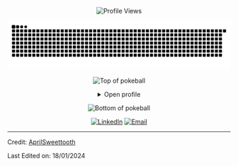 <p align = "center">
	<img src = "https://komarev.com/ghpvc/?username=AprilSweettooth&style=plastic&color=blueviolet" alt = "Profile Views"/>
</p>
<p align = "center">
	<img src = "https://github.com/7oSkaaa/7oSkaaa/blob/output/github-contribution-grid-snake.svg?" alt = "Snake Game"/>
</p>

<div align="center">


![Top of pokeball](https://user-images.githubusercontent.com/44261381/209363264-ac854d3c-2cc2-44c4-928e-8a08d1013f46.png)

<details>
<summary>Open profile</summary>

<br>
<div>
  <div align=center>
      <img height="200" alt="Avatar photo of YS" src="https://camo.githubusercontent.com/16f93ae6e1e6ec4e43289b79099f62e62361e750ad5d9754395bb8aa4b9081fc/68747470733a2f2f6d656469612e67697068792e636f6d2f6d656469612f38333648694a633770677a7938694e58436e2f67697068792e676966" alt="Avatar photo of YS">
  </div>
  <div align=center>
      <a href="https://git.io/typing-svg"><img src="https://readme-typing-svg.demolab.com?font=Fira+Code&pause=1000&width=435&lines=Welcome+to+Peter+Yang's+github+repo;Feel+free+to+browse+everything+here;Do+not+hesitate+to+make+contact" alt="Typing SVG" /></a>
  </div>
</div>

<details>
<summary>About me</summary>

[//]: # (You must have a lf before the markdown element when inside a block for it to work: https://stackoverflow.com/questions/29368902/how-can-i-wrap-my-markdown-in-an-html-div)

<div align="left">

```js
/**
 * Represents me.
 *
 * @constructor
 * @param {string} location - Cambridge, England.
 * @param {string} languagues - English, Chinese and little Deutsch.
 * @param {string} jobTitle - Quantum information scientist.
 * @param {string} specialization - Quantum information/Quantum computing.
 * @param {string} hobbies - Sports & playing music.
 * @param {string} education - University of Cambridge, B.A., Msci and currently studying for a PhD.
 * @param {string} approachable - Yes, to collaborate on exciting projects, don't hesitate to react out.
 *
 *
 * @returns {Object} P.Yang.
 */
```

</div>

</details>

<details>
<summary>Tools</summary>
<div>
  <p style="display: inline-block;" align="center">
    <kbd>
      <kbd>Programming Languages</kbd>
      <br>
      <br>
      <img width="30px" src="https://cdn.jsdelivr.net/gh/devicons/devicon/icons/cplusplus/cplusplus-original.svg" alt="cpp" title="C++" /> 
      <img width="30px" src="https://cdn.jsdelivr.net/gh/devicons/devicon/icons/javascript/javascript-original.svg" alt="js" title="Javascript"/> 
      <img width="30px" src="https://cdn.jsdelivr.net/gh/devicons/devicon/icons/python/python-original.svg" alt="py" title="Python"/> 
      <img width="30" src="https://user-images.githubusercontent.com/25181517/121405384-444d7300-c95d-11eb-959f-913020d3bf90.png" alt="C#" title="C#"/>
    </kbd>
    <kbd>
      <kbd>Back-end</kbd>
      <br>
      <br>
      <img width="30px" src="https://cdn.jsdelivr.net/gh/devicons/devicon/icons/nodejs/nodejs-original.svg" alt="nodejs" title="Node.js"/>
      <img width="30px" src="https://cdn.jsdelivr.net/gh/devicons/devicon/icons/express/express-original-wordmark.svg" alt="express" title="Express Server"/>
      <img width="30px" src="https://github.com/devicons/devicon/blob/v2.15.1/icons/django/django-plain-wordmark.svg" alt="django" title="Django"/>
      <img width="30px" src="https://user-images.githubusercontent.com/25181517/192107858-fe19f043-c502-4009-8c47-476fc89718ad.png" alt="rest" title="REST API"/>
<!--       <img width="30" src="https://user-images.githubusercontent.com/25181517/187070862-03888f18-2e63-4332-95fb-3ba4f2708e59.png" alt="websocket" title="Websocket"/> -->
<!-- 	    <img width="30" src="https://user-images.githubusercontent.com/25181517/192107856-aa92c8b1-b615-47c3-9141-ed0d29a90239.png" alt="GraphQL" title="GraphQL"/> -->
<!-- 	    <img width="30" src="https://user-images.githubusercontent.com/25181517/186711335-a3729606-5a78-4496-9a36-06efcc74f800.png" alt="Swagger" title="Swagger"/> -->
<!-- 	    <img width="30" src="https://user-images.githubusercontent.com/25181517/201476472-d2f5f644-cfc9-43e5-96d3-c8f40f18b5cb.png" alt="Chai" title="Chai"/> -->
<!-- 	    <img width="30" src="https://user-images.githubusercontent.com/25181517/201476630-f47cfff6-fdee-4ee1-9092-1793b71b1ca3.png" alt="Mocha" title="Mocha"/> -->
    </kbd>
     <kbd>
      <kbd>Mobile</kbd>
      <br>
      <br>
      <img width="30px" src="https://github.com/devicons/devicon/blob/v2.15.1/icons/swift/swift-original.svg" alt="swift" title="SwiftUI"/>
    </kbd>
    <kbd>
      <kbd>Front-end</kbd>
      <br>
      <br>
      <img width="30px" src="https://cdn.jsdelivr.net/gh/devicons/devicon/icons/html5/html5-original.svg" alt="html" title="HTML"/> 
      <img width="30px" src="https://cdn.jsdelivr.net/gh/devicons/devicon/icons/css3/css3-plain-wordmark.svg" alt="css" title="CSS"/>  
      <img width="30px" src="https://cdn.jsdelivr.net/gh/devicons/devicon/icons/react/react-original.svg" alt="react" title="Reactjs"/>
    </kbd>
    <kbd>
      <kbd>Database</kbd>
      <br>
      <br>
      <img width="30px" src="https://cdn.jsdelivr.net/gh/devicons/devicon/icons/mysql/mysql-plain.svg" alt="mysql" title="MySQL"/>
      <img width="30px" src="https://cdn.jsdelivr.net/gh/devicons/devicon/icons/postgresql/postgresql-original.svg" alt="postgres" title="Postgres SQL"/>
<!--       <img width="30px" src="https://cdn.jsdelivr.net/gh/devicons/devicon/icons/mongodb/mongodb-plain.svg" alt="mongodb" title="Mongo DB"/> -->
<!--       <img width="30px" src="https://www.vectorlogo.zone/logos/memcached/memcached-icon.svg" alt="memcached" title="Memcached"/> -->
<!--       <img width="30px" src="https://cdn.jsdelivr.net/gh/devicons/devicon/icons/redis/redis-original.svg" alt="redis" title="Redis"/> -->
<!--       <img width="30px" src="https://www.vectorlogo.zone/logos/rabbitmq/rabbitmq-icon.svg" alt="rabbitmq" title="RabbitMQ"/> -->
    </kbd>
    <br>
    <br>
    <kbd>
      <kbd>Automation, Data Science & AI</kbd>
      <br>
      <br>
<!--       <img width="30" src="https://github.com/marwin1991/profile-technology-icons/assets/136815194/ab742751-b55b-43d7-8f49-9a67e293f67c" alt="Puppeteer" title="Puppeteer"/> -->
<!--       <img width="30" src="https://seeklogo.com/images/P/playwright-logo-22FA8B9E63-seeklogo.com.png" alt="Playwright" title="Playwright"/> -->
<!--       <img width="30" src="https://logodix.com/logo/2116220.jpg" alt="appium" title="Appium"/> -->
      <img width="30px" src="https://cdn.jsdelivr.net/gh/devicons/devicon/icons/numpy/numpy-original.svg" alt="numpy" title="Numpy"/>
      <img width="30px" src="https://cdn.jsdelivr.net/gh/devicons/devicon/icons/pandas/pandas-original.svg" alt="pandas" title="Pandas"/>
      <img width="30px" src="https://freelogopng.com/images/all_img/1681038242chatgpt-logo-png.png" alt="chatgpt" title="Chat GPT"/>
<!--       <img width="30px" src="https://seeklogo.com/images/S/stability-ai-logo-39727290FE-seeklogo.com.png" alt="stablediffusion" title="Stable Diffusion"/> -->
    </kbd>
    <kbd>
      <kbd>Operating System, Networking & Deployment</kbd>
      <br>
      <br>
      <img width="30" src="https://user-images.githubusercontent.com/25181517/117269608-b7dcfb80-ae58-11eb-8e66-6cc8753553f0.png" alt="Android" title="Android"/>
	    <img width="30" src="https://user-images.githubusercontent.com/25181517/121406611-a8246b80-c95e-11eb-9b11-b771486377f6.png" alt="iOS" title="iOS"/>
<!-- 	    <img width="30" src="https://user-images.githubusercontent.com/25181517/186884150-05e9ff6d-340e-4802-9533-2c3f02363ee3.png" alt="Windows" title="Windows"/> -->
	    <img width="30" src="https://user-images.githubusercontent.com/25181517/186884152-ae609cca-8cf1-4175-8d60-1ce1fa078ca2.png" alt="macOS" title="macOS"/>
	    <img width="30" src="https://github.com/marwin1991/profile-technology-icons/assets/76662862/2481dc48-be6b-4ebb-9e8c-3b957efe69fa" alt="Linux" title="Linux"/>
<!--       <img width="30" src="https://user-images.githubusercontent.com/25181517/183896132-54262f2e-6d98-41e3-8888-e40ab5a17326.png" alt="AWS" title="AWS"/> -->
<!--       <img width="30" src="https://user-images.githubusercontent.com/25181517/183345125-9a7cd2e6-6ad6-436f-8490-44c903bef84c.png" alt="Nginx" title="Nginx"/> -->
      <img width="30px" src="https://cdn.jsdelivr.net/gh/devicons/devicon/icons/git/git-plain.svg" alt="git" title="git" />
      <img width="30px" src="https://cdn.jsdelivr.net/gh/devicons/devicon/icons/docker/docker-plain.svg" alt="docker" title="Docker"/>
      <img width="30px" src="https://icon.icepanel.io/Technology/svg/GitHub-Actions.svg" alt="githubactions" title="Github Actions"/>
    </kbd>
    <kbd>
      <kbd>Terminal Scripts</kbd>
      <br>
      <br>
      <img width="30px" src="https://cdn.jsdelivr.net/gh/devicons/devicon/icons/bash/bash-original.svg" alt="bash" title="bash"/>
      <img width="30px" src="https://cdn.jsdelivr.net/gh/devicons/devicon/icons/vim/vim-original.svg" alt="vim" title="Vim"/>
    </kbd>
    <kbd>
      <kbd>Tools</kbd>
      <br>
      <br>
      <img width="30" src="https://user-images.githubusercontent.com/25181517/186711578-bf30cb30-40b7-4b45-95a5-bdf837c372e7.png" alt="Xcode" title="Xcode"/>
      <img width="30px" src="https://cdn.jsdelivr.net/gh/devicons/devicon/icons/vscode/vscode-original.svg"  alt="VSCode" title="VS Code"/>
<!--       <img width="30px" src="https://upload.wikimedia.org/wikipedia/en/d/d2/Sublime_Text_3_logo.png"  alt="sublime" title="Sublime"/> -->
      <img width="30" src="https://user-images.githubusercontent.com/25181517/192109061-e138ca71-337c-4019-8d42-4792fdaa7128.png" alt="Postman" title="Postman"/>
      <img width="30px" src="https://cdn.jsdelivr.net/gh/devicons/devicon/icons/jupyter/jupyter-original.svg"  alt="jupiter" title="Jupiter"/>
  </kbd>
     <kbd>
      <kbd>Game Development</kbd>
      <br>
      <br>
      <img width="30px" src="https://cdn.jsdelivr.net/gh/devicons/devicon/icons/unity/unity-original.svg" alt="unity" title="Unity Engine"/>
    </kbd>
  </p>
</div>
</details>

<details>
  <summary>GitHub Stats</summary>
  <br>
  <p align="center">
    <img align="center" src="https://github-readme-stats.vercel.app/api?username=AprilSweettooth&show_icons=true\&show=reviews,discussions_started,discussions_answered,prs_merged,prs_merged_percentage" alt="GitHub Stats">
  </p>
</details>

<details>
  <summary>Open Source Contributions</summary>
  <br>
  <ul>
    <li><strong>BFE - Bridges for Enterprise:</strong> Contributed to improving and maintaining the official site template.</li>
  </ul>
</details>

<details>
  <summary>Quote</summary>
  <br>
  <blockquote>
    “A demonstration of the failure of quantum computers solves everything.”
    <br><strong>S.Q.H. Yang</strong>
  </blockquote>
</details>

<details>
  <summary>Free DOSE hit</summary>
  <br>
  <small><i>DOSE (dopamine, oxytocin, serotonin & endorphin), refresh page if dose was ineffective.</i></small>
  <br>
  <div align="center"><img src="https://readme-jokes.vercel.app/api?theme=monokai" alt="Jokes Card" /></div>
</details>

<details>
<summary>What can I do for you?</summary>
<table style="border: none">
  <tr>
  <td width="50%" valign="top">

[//]: # (Fighting against markdown and blocks isn't easy, indentation is catastrophic)

## Let's Work on Your Project Together!

If you have any questions or ideas(projects) about quantum computing, feel free to <a href="mailto:sqhy2@cam.ac.uk">contact me by email</a>, I am always open for collaboration.

  </td>
  <td width="50%" valign="top">

## It's not perfect, isn't it?

**<img alt="Feedback" src="https://img.shields.io/badge/Ask%20me-anything-1abc9c.svg">**

<blockquote>“I think it’s very important to have a feedback loop, where you’re constantly thinking about what you’ve done and how you could be doing it better.”
<br><strong>– Elon Musk</strong></blockquote>

  </td>
  </tr>
</table>
</details>

</details>

![Bottom of pokeball](https://user-images.githubusercontent.com/44261381/209363271-905d2a5e-8a18-44c0-a450-45dddd4d5036.png)

</div>

<div align=center>
 <a href="https://www.linkedin.com/in/peter-yang-0a1b791b9/" target="_blank"><img src="https://img.shields.io/static/v1?style=for-the-badge&message=LinkedIn&color=0A66C2&logo=LinkedIn&logoColor=FFFFFF&label=" alt="LinkedIn" /></a>
<a href="mailto:sqhy2@cam.ac.uk?subject=Hi%Peter%20,%20nice%20to%20meet%20you!" target="_blank"><img alt="Email" src="https://img.shields.io/static/v1?style=for-the-badge&message=Email&color=EA4335&logo=Gmail&logoColor=FFFFFF&label=" /></a>
</div>

------
Credit: [AprilSweettooth](https://github.com/AprilSweettooth)

Last Edited on: 18/01/2024
